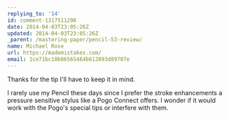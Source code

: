 ```yaml
---
replying_to: '14'
id: comment-1317511298
date: 2014-04-03T23:05:26Z
updated: 2014-04-03T23:05:26Z
_parent: /mastering-paper/pencil-53-review/
name: Michael Rose
url: https://mademistakes.com/
email: 1ce71bc10b86565464b612093d89707e
---
```


Thanks for the tip I'll have to keep it in mind.

I rarely use my Pencil these days since I prefer the stroke enhancements a
pressure sensitive stylus like a Pogo Connect offers. I wonder if it would work
with the Pogo's special tips or interfere with them.

